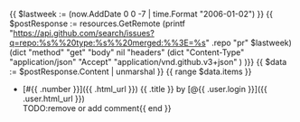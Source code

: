 {{ $lastweek := (now.AddDate 0 0 -7 | time.Format "2006-01-02") }}
{{ $postResponse := resources.GetRemote (printf "https://api.github.com/search/issues?q=repo:%s%%20type:%s%%20merged:%%3E=%s" .repo "pr" $lastweek) (dict 
    "method" "get"
    "body" nil
    "headers" (dict 
        "Content-Type" "application/json"
        "Accept" "application/vnd.github.v3+json"
    )
)}}
{{ $data := $postResponse.Content | unmarshal }}
{{ range $data.items }}
* [#{{ .number }}]({{ .html_url }}) {{ .title }} by [@{{ .user.login }}]({{ .user.html_url }})<br>
  TODO:remove or add comment{{ end }}
